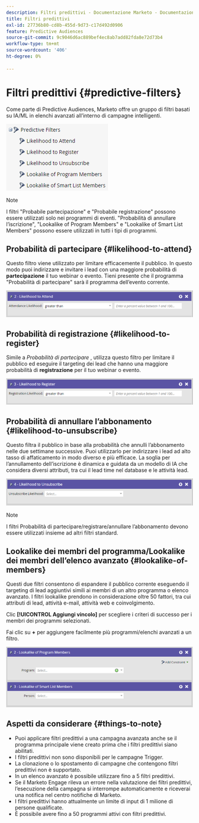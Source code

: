```yaml
---
description: Filtri predittivi - Documentazione Marketo - Documentazione del prodotto
title: Filtri predittivi
exl-id: 27736b80-cd8b-455d-9d73-c17d492d0906
feature: Predictive Audiences
source-git-commit: 9c9046d6ac889bef4ec8ab7add82fda8e72d73b4
workflow-type: tm+mt
source-wordcount: '406'
ht-degree: 0%

---
```


# Filtri predittivi {#predictive-filters}

Come parte di Predictive Audiences, Marketo offre un gruppo di filtri basati su IA/ML in elenchi avanzati all’interno di campagne intelligenti.

![Immagine uno](assets/predictive-filters-1.png)

>[!NOTE]
>
>I filtri &quot;Probabile partecipazione&quot; e &quot;Probabile registrazione&quot; possono essere utilizzati solo nei programmi di eventi. &quot;Probabilità di annullare l’iscrizione&quot;, &quot;Lookalike of Program Members&quot; e &quot;Lookalike of Smart List Members&quot; possono essere utilizzati in tutti i tipi di programmi.

## Probabilità di partecipare {#likelihood-to-attend}

Questo filtro viene utilizzato per limitare efficacemente il pubblico. In questo modo puoi indirizzare e invitare i lead con una maggiore probabilità di **partecipazione** il tuo webinar o evento. Tieni presente che il programma &quot;Probabilità di partecipare&quot; sarà il programma dell’evento corrente.

![Immagine due](assets/predictive-filters-2.png)

## Probabilità di registrazione {#likelihood-to-register}

Simile a _Probabilità di partecipare_ , utilizza questo filtro per limitare il pubblico ed eseguire il targeting dei lead che hanno una maggiore probabilità di **registrazione** per il tuo webinar o evento.

![Immagine tre](assets/predictive-filters-3.png)

## Probabilità di annullare l’abbonamento {#likelihood-to-unsubscribe}

Questo filtra il pubblico in base alla probabilità che annulli l’abbonamento nelle due settimane successive. Puoi utilizzarlo per indirizzare i lead ad alto tasso di affaticamento in modo diverso e più efficace. La soglia per l’annullamento dell’iscrizione è dinamica e guidata da un modello di IA che considera diversi attributi, tra cui il lead time nel database e le attività lead.

![Immagine quattro](assets/predictive-filters-4.png)

>[!NOTE]
>
>I filtri Probabilità di partecipare/registrare/annullare l’abbonamento devono essere utilizzati insieme ad altri filtri standard.

## Lookalike dei membri del programma/Lookalike dei membri dell’elenco avanzato {#lookalike-of-members}

Questi due filtri consentono di espandere il pubblico corrente eseguendo il targeting di lead aggiuntivi simili ai membri di un altro programma o elenco avanzato. I filtri lookalike prendono in considerazione oltre 50 fattori, tra cui attributi di lead, attività e-mail, attività web e coinvolgimento.

Clic **[!UICONTROL Aggiungi vincolo]** per scegliere i criteri di successo per i membri dei programmi selezionati.

Fai clic su **+** per aggiungere facilmente più programmi/elenchi avanzati a un filtro.

![Immagine cinque](assets/predictive-filters-5.png)

## Aspetti da considerare {#things-to-note}

* Puoi applicare filtri predittivi a una campagna avanzata anche se il programma principale viene creato prima che i filtri predittivi siano abilitati.
* I filtri predittivi non sono disponibili per le campagne Trigger.
* La clonazione o lo spostamento di campagne che contengono filtri predittivi non è supportato.
* In un elenco avanzato è possibile utilizzare fino a 5 filtri predittivi.
* Se il Marketo Engage rileva un errore nella valutazione dei filtri predittivi, l’esecuzione della campagna si interrompe automaticamente e riceverai una notifica nel centro notifiche di Marketo.
* I filtri predittivi hanno attualmente un limite di input di 1 milione di persone qualificate.
* È possibile avere fino a 50 programmi attivi con filtri predittivi.
